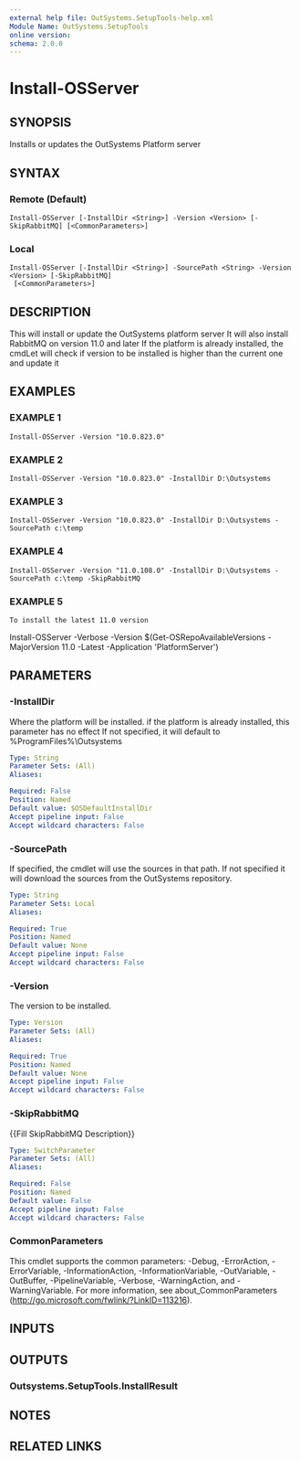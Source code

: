 ```yaml
---
external help file: OutSystems.SetupTools-help.xml
Module Name: OutSystems.SetupTools
online version:
schema: 2.0.0
---
```


# Install-OSServer

## SYNOPSIS
Installs or updates the OutSystems Platform server

## SYNTAX

### Remote (Default)
```
Install-OSServer [-InstallDir <String>] -Version <Version> [-SkipRabbitMQ] [<CommonParameters>]
```

### Local
```
Install-OSServer [-InstallDir <String>] -SourcePath <String> -Version <Version> [-SkipRabbitMQ]
 [<CommonParameters>]
```

## DESCRIPTION
This will install or update the OutSystems platform server
It will also install RabbitMQ on version 11.0 and later
If the platform is already installed, the cmdLet will check if version to be installed is higher than the current one and update it

## EXAMPLES

### EXAMPLE 1
```
Install-OSServer -Version "10.0.823.0"
```

### EXAMPLE 2
```
Install-OSServer -Version "10.0.823.0" -InstallDir D:\Outsystems
```

### EXAMPLE 3
```
Install-OSServer -Version "10.0.823.0" -InstallDir D:\Outsystems -SourcePath c:\temp
```

### EXAMPLE 4
```
Install-OSServer -Version "11.0.108.0" -InstallDir D:\Outsystems -SourcePath c:\temp -SkipRabbitMQ
```

### EXAMPLE 5
```
To install the latest 11.0 version
```

Install-OSServer -Verbose -Version $(Get-OSRepoAvailableVersions -MajorVersion 11.0 -Latest -Application 'PlatformServer')

## PARAMETERS

### -InstallDir
Where the platform will be installed.
if the platform is already installed, this parameter has no effect
If not specified, it will default to %ProgramFiles%\Outsystems

```yaml
Type: String
Parameter Sets: (All)
Aliases:

Required: False
Position: Named
Default value: $OSDefaultInstallDir
Accept pipeline input: False
Accept wildcard characters: False
```

### -SourcePath
If specified, the cmdlet will use the sources in that path.
If not specified it will download the sources from the OutSystems repository.

```yaml
Type: String
Parameter Sets: Local
Aliases:

Required: True
Position: Named
Default value: None
Accept pipeline input: False
Accept wildcard characters: False
```

### -Version
The version to be installed.

```yaml
Type: Version
Parameter Sets: (All)
Aliases:

Required: True
Position: Named
Default value: None
Accept pipeline input: False
Accept wildcard characters: False
```

### -SkipRabbitMQ
{{Fill SkipRabbitMQ Description}}

```yaml
Type: SwitchParameter
Parameter Sets: (All)
Aliases:

Required: False
Position: Named
Default value: False
Accept pipeline input: False
Accept wildcard characters: False
```

### CommonParameters
This cmdlet supports the common parameters: -Debug, -ErrorAction, -ErrorVariable, -InformationAction, -InformationVariable, -OutVariable, -OutBuffer, -PipelineVariable, -Verbose, -WarningAction, and -WarningVariable.
For more information, see about_CommonParameters (http://go.microsoft.com/fwlink/?LinkID=113216).

## INPUTS

## OUTPUTS

### Outsystems.SetupTools.InstallResult
## NOTES

## RELATED LINKS
